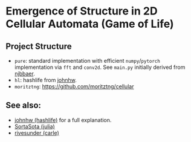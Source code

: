 # Emergence of Structure in 2D Cellular Automata (Game of Life)

## Project Structure
- `pure`: standard implementation with efficient `numpy`/`pytorch` implementation via `fft` and `conv2d`. See `main.py` initially derived from [njbbaer](https://gist.github.com/njbbaer/4da02e2960636d349e9bae7ae43c213c).
- `hl`: hashlife from [johnhw](https://github.com/johnhw/hashlife).
- `moritztng`: https://github.com/moritztng/cellular

## See also:
- [johnhw (hashlife)](https://johnhw.github.io/hashlife/index.md.html) for a full explanation.
- [SortaSota (julia)](https://rivesunder.github.io/SortaSota/2021/09/27/faster_life_julia.html)
- [rivesunder (carle)](https://github.com/rivesunder/carle)
